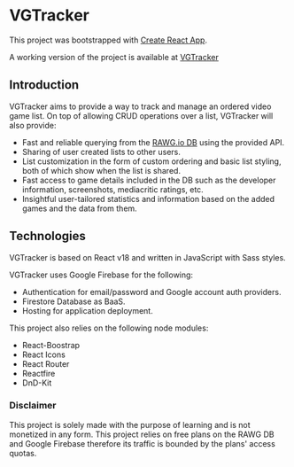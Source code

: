 # VGTracker

This project was bootstrapped with [Create React App](https://github.com/facebook/create-react-app).

A working version of the project is available at [VGTracker](https://vgtracker.firebaseapp.com/)

## Introduction

VGTracker aims to provide a way to track and manage an ordered video game list. On top of allowing CRUD operations over a list, VGTracker will also provide:

- Fast and reliable querying from the [RAWG.io DB](http://rawg.io) using the provided API.
- Sharing of user created lists to other users.
- List customization in the form of custom ordering and basic list styling, both of which show when the list is shared.
- Fast access to game details included in the DB such as the developer information, screenshots, mediacritic ratings, etc.
- Insightful user-tailored statistics and information based on the added games and the data from them.

## Technologies

VGTracker is based on React v18 and written in JavaScript with Sass styles.

VGTracker uses Google Firebase for the following:

- Authentication for email/password and Google account auth providers.
- Firestore Database as BaaS.
- Hosting for application deployment.

This project also relies on the following node modules:

- React-Boostrap
- React Icons
- React Router
- Reactfire
- DnD-Kit

### Disclaimer

This project is solely made with the purpose of learning and is not monetized in any form.
This project relies on free plans on the RAWG DB and Google Firebase therefore its traffic is bounded by the plans' access quotas.


